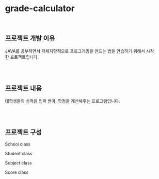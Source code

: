 # grade-calculator

<br/>

## 프로젝트 개발 이유

JAVA를 공부하면서 객체지향적으로 프로그래밈을 만드는 법을 연습하기 위해서 시작한 프로젝트입니다.

<br/>

<br/>

## 프로젝트 내용

대학생들의 성적을 입력 받아, 학점을 계산해주는 프로그램입니다. 

<br/>

<br/>

## 프로젝트 구성

School class

Student class

Subject class

Score class



